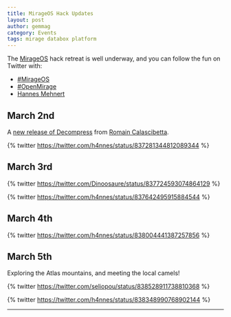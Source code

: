 ```yaml
---
title: MirageOS Hack Updates
layout: post
author: gemmag
category: Events
tags: mirage databox platform
---
```


The [MirageOS](https://mirage.io/) hack retreat is well underway, and you can follow the fun on Twitter with:

* [#MirageOS](https://twitter.com/search?q=%23MirageOS&src=tyah)
* [#OpenMirage](https://twitter.com/OpenMirage)
* [Hannes Mehnert](https://twitter.com/h4nnes)

## March 2nd

A [new release of Decompress](https://github.com/oklm-wsh/Decompress/releases/tag/0.5) from [Romain Calascibetta](http://din.osau.re/).

{% twitter https://twitter.com/h4nnes/status/837281344812089344 %}

## March 3rd

{% twitter https://twitter.com/Dinoosaure/status/837724593074864129 %}

{% twitter https://twitter.com/h4nnes/status/837642495915884544 %}

## March 4th

{% twitter https://twitter.com/h4nnes/status/838004441387257856 %}

## March 5th

Exploring the Atlas mountains, and meeting the local camels!

{% twitter https://twitter.com/seliopou/status/838528911738810368 %}

{% twitter https://twitter.com/h4nnes/status/838348990768902144 %}

----
